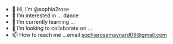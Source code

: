 - 👋 Hi, I’m @sophia2rose
- 👀 I’m interested in ... dance
- 🌱 I’m currently learning ...
- 💞️ I’m looking to collaborate on ...
- 📫 How to reach me ...email sophiarosemaynard09@gmail.com

<!---
sophia2rose/sophia2rose is a ✨ special ✨ repository because its `README.md` (this file) appears on your GitHub profile.
You can click the Preview link to take a look at your changes.
--->
